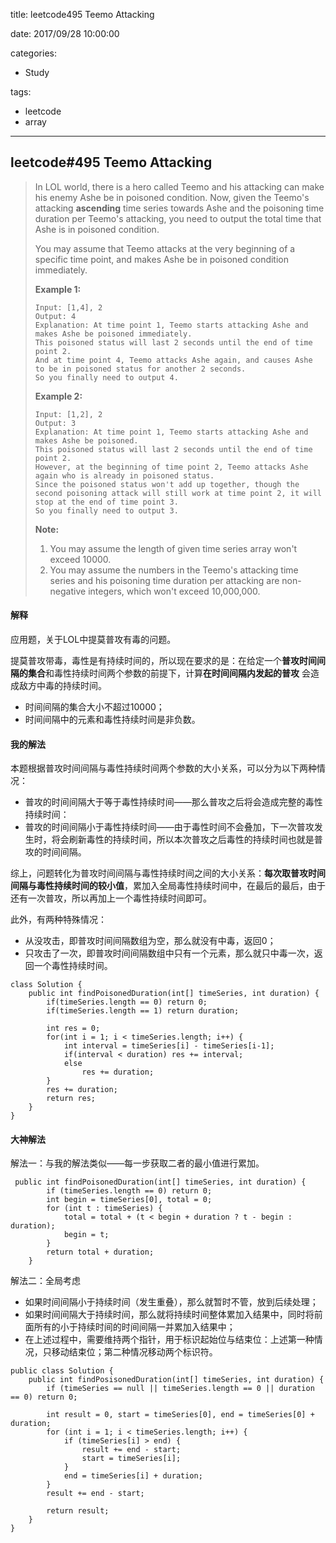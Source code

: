 title: leetcode495 Teemo Attacking

date: 2017/09/28 10:00:00

categories:

- Study

tags:

- leetcode
- array

---

## leetcode#495 Teemo Attacking

>In LOL world, there is a hero called Teemo and his attacking can make his enemy Ashe be in poisoned condition. Now, given the Teemo's attacking **ascending** time series towards Ashe and the poisoning time duration per Teemo's attacking, you need to output the total time that Ashe is in poisoned condition.
>
>You may assume that Teemo attacks at the very beginning of a specific time point, and makes Ashe be in poisoned condition immediately.
>
>**Example 1:**
>
>```
>Input: [1,4], 2
>Output: 4
>Explanation: At time point 1, Teemo starts attacking Ashe and makes Ashe be poisoned immediately. 
>This poisoned status will last 2 seconds until the end of time point 2. 
>And at time point 4, Teemo attacks Ashe again, and causes Ashe to be in poisoned status for another 2 seconds. 
>So you finally need to output 4.
>
>```
>
>**Example 2:**
>
>```
>Input: [1,2], 2
>Output: 3
>Explanation: At time point 1, Teemo starts attacking Ashe and makes Ashe be poisoned. 
>This poisoned status will last 2 seconds until the end of time point 2. 
>However, at the beginning of time point 2, Teemo attacks Ashe again who is already in poisoned status. 
>Since the poisoned status won't add up together, though the second poisoning attack will still work at time point 2, it will stop at the end of time point 3. 
>So you finally need to output 3.
>
>```
>
>**Note:**
>
>1. You may assume the length of given time series array won't exceed 10000.
>2. You may assume the numbers in the Teemo's attacking time series and his poisoning time duration per attacking are non-negative integers, which won't exceed 10,000,000.

#### 解释

应用题，关于LOL中提莫普攻有毒的问题。

提莫普攻带毒，毒性是有持续时间的，所以现在要求的是：在给定一个**普攻时间间隔的集合**和毒性持续时间两个参数的前提下，计算**在时间间隔内发起的普攻** 会造成敌方中毒的持续时间。

- 时间间隔的集合大小不超过10000；
- 时间间隔中的元素和毒性持续时间是非负数。

#### 我的解法

本题根据普攻时间间隔与毒性持续时间两个参数的大小关系，可以分为以下两种情况：

- 普攻的时间间隔大于等于毒性持续时间——那么普攻之后将会造成完整的毒性持续时间：
- 普攻的时间间隔小于毒性持续时间——由于毒性时间不会叠加，下一次普攻发生时，将会刷新毒性的持续时间，所以本次普攻之后毒性的持续时间也就是普攻的时间间隔。

综上，问题转化为普攻时间间隔与毒性持续时间之间的大小关系：**每次取普攻时间间隔与毒性持续时间的较小值**，累加入全局毒性持续时间中，在最后的最后，由于还有一次普攻，所以再加上一个毒性持续时间即可。

此外，有两种特殊情况：

- 从没攻击，即普攻时间间隔数组为空，那么就没有中毒，返回0；
- 只攻击了一次，即普攻时间间隔数组中只有一个元素，那么就只中毒一次，返回一个毒性持续时间。

```
class Solution {
    public int findPoisonedDuration(int[] timeSeries, int duration) {
        if(timeSeries.length == 0) return 0;
        if(timeSeries.length == 1) return duration;
        
        int res = 0;
        for(int i = 1; i < timeSeries.length; i++) {
            int interval = timeSeries[i] - timeSeries[i-1];
            if(interval < duration) res += interval;
            else
                res += duration;
        }
        res += duration;
        return res;
    }
}
```

#### 大神解法

解法一：与我的解法类似——每一步获取二者的最小值进行累加。

```
 public int findPoisonedDuration(int[] timeSeries, int duration) {
        if (timeSeries.length == 0) return 0;
        int begin = timeSeries[0], total = 0;
        for (int t : timeSeries) {
            total = total + (t < begin + duration ? t - begin : duration);
            begin = t;
        }   
        return total + duration;
    } 
```

解法二：全局考虑

- 如果时间间隔小于持续时间（发生重叠），那么就暂时不管，放到后续处理；
- 如果时间间隔大于持续时间，那么就将持续时间整体累加入结果中，同时将前面所有的小于持续时间的时间间隔一并累加入结果中；
- 在上述过程中，需要维持两个指针，用于标识起始位与结束位：上述第一种情况，只移动结束位；第二种情况移动两个标识符。

```
public class Solution {
    public int findPosisonedDuration(int[] timeSeries, int duration) {
        if (timeSeries == null || timeSeries.length == 0 || duration == 0) return 0;
        
        int result = 0, start = timeSeries[0], end = timeSeries[0] + duration;
        for (int i = 1; i < timeSeries.length; i++) {
            if (timeSeries[i] > end) {
                result += end - start;
                start = timeSeries[i];
            }
            end = timeSeries[i] + duration;
        }
        result += end - start;
        
        return result;
    }
}
```

